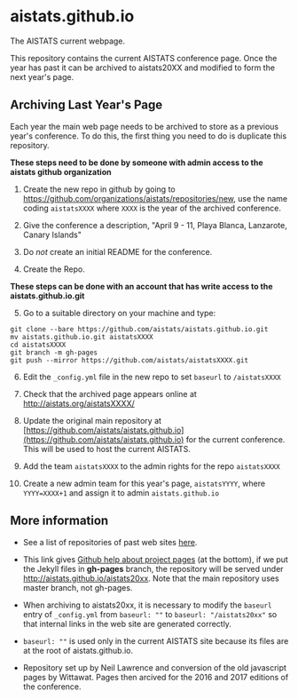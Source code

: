 # aistats.github.io

The AISTATS current webpage.

This repository contains the current AISTATS conference page. Once the year has past it can be archived to aistats20XX and modified to form the next year's page.



## Archiving Last Year's Page

Each year the main web page needs to be archived to store as a previous year's conference. To do this, the first thing you need to do is duplicate this repository. 

**These steps need to be done by someone with admin access to the aistats github organization**

1. Create the new repo in github by going to <https://github.com/organizations/aistats/repositories/new>, use the name coding `aistatsXXXX` where `XXXX` is the year of the archived conference. 

2. Give the conference a description, "April 9 - 11, Playa Blanca, Lanzarote, Canary Islands"

3. Do *not* create an initial README for the conference. 

4. Create the Repo.

**These steps can be done with an account that has write access to the aistats.github.io.git**

5. Go to a suitable directory on your machine and type:

```
git clone --bare https://github.com/aistats/aistats.github.io.git
mv aistats.github.io.git aistatsXXXX
cd aistatsXXXX
git branch -m gh-pages
git push --mirror https://github.com/aistats/aistatsXXXX.git
```
6. Edit the `_config.yml` file in the new repo to set `baseurl` to `/aistatsXXXX`

7. Check that the archived page appears online at http://aistats.org/aistatsXXXX/

8. Update the original main repository at [https://github.com/aistats/aistats.github.io](https://github.com/aistats/aistats.github.io) for the current conference.
This will be used to host the current AISTATS.

9. Add the team `aistatsXXXX` to the admin rights for the repo `aistatsXXXX`

10. Create a new admin team for this year's page, `aistatsYYYY`, where `YYYY=XXXX+1` and assign it to admin `aistats.github.io` 

## More information

* See
  a list of repositories of past web sites [here](https://github.com/aistats/).

* This link gives [Github help about project
pages](https://help.github.com/articles/user-organization-and-project-pages/)
(at the bottom), if we put the Jekyll files in **gh-pages** branch, the repository
will be served under http://aistats.github.io/aistats20xx. Note that the main
repository uses master branch, not gh-pages.

* When archiving to aistats20xx, it is necessary to modify the ``baseurl``
  entry of ``_config.yml`` from ``baseurl: ""`` to ``baseurl: "/aistats20xx"``
so that internal links in the web site are generated correctly.  

* ``baseurl:
""`` is used only in the current AISTATS site because its files are at the root
of aistats.github.io.

* Repository set up by Neil Lawrence and conversion of the old javascript pages by Wittawat. Pages then arcived for the 2016 and 2017 editions of the conference. 


